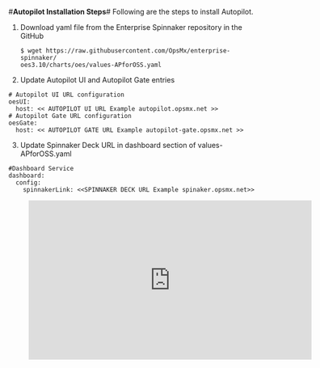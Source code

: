#**Autopilot Installation Steps**#
Following are the steps to install Autopilot.

1. Download yaml file from the Enterprise Spinnaker repository in the GitHub

	```    
	$ wget https://raw.githubusercontent.com/OpsMx/enterprise-spinnaker/
	oes3.10/charts/oes/values-APforOSS.yaml
	```

2. Update Autopilot UI and Autopilot Gate entries
 
```
# Autopilot UI URL configuration
oesUI: 
  host: << AUTOPILOT UI URL Example autopilot.opsmx.net >>
# Autopilot Gate URL configuration
oesGate: 
  host: << AUTOPILOT GATE URL Example autopilot-gate.opsmx.net >>
```

3. Update Spinnaker Deck URL in dashboard section of values-APforOSS.yaml
    
```
#Dashboard Service 
dashboard: 
  config: 
    spinnakerLink: <<SPINNAKER DECK URL Example spinaker.opsmx.net>>
```
<!-- blank line -->
<figure class="video_container">
  <iframe width="560" height="315" src="https://www.youtube.com/embed/oCsW88kl9_g" title="YouTube video player" frameborder="0" allow="accelerometer; autoplay; clipboard-write; encrypted-media; gyroscope; picture-in-picture" allowfullscreen></iframe>
</figure>
<!-- blank line -->
